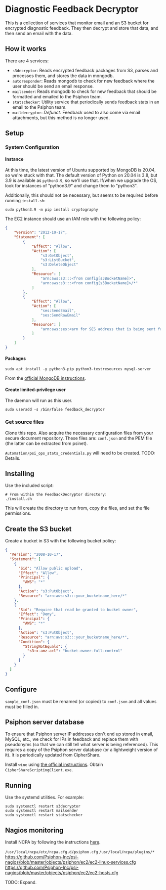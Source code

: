 # Diagnostic Feedback Decryptor

This is a collection of services that monitor email and an S3 bucket for
encrypted diagnostic feedback. They then decrypt and store that data, and then
send an email with the data.


## How it works

There are 4 services:
* `s3decryptor`: Reads encrypted feedback packages from S3, parses and processes them, and stores the data in mongodb.
* `autoresponder`: Reads mongodb to check for new feedback where the user should be send an email response.
* `mailsender`: Reads mongodb to check for new feedback that should be formatted and emailed to the Psiphon team.
* `statschecker`: Utility service that periodically sends feedback stats in an email to the Psiphon team.
* `maildecryptor`: _Defunct_. Feedback used to also come via email attachments, but this method is no longer used.


## Setup

### System Configuration

#### Instance

At this time, the latest version of Ubuntu supported by MongoDB is 20.04, so we're stuck
with that. The default version of Python on 20.04 is 3.8, but 3.9 is available as
`python3.9`, so we'll use that. If/when we upgrade the OS, look for instances of
"python3.9" and change them to "python3".

Additionally, this should not be necessary, but seems to be required before running `install.sh`:
```
sudo python3.9 -m pip install cryptography
```

The EC2 instance should use an IAM role with the following policy:
```json
{
    "Version": "2012-10-17",
    "Statement": [
        {
            "Effect": "Allow",
            "Action": [
                "s3:GetObject",
                "s3:ListBucket",
                "s3:DeleteObject"
            ],
            "Resource": [
                "arn:aws:s3:::<from config[s3BucketName]>",
                "arn:aws:s3:::<from config[s3BucketName]>/*"
            ]
        },
        {
            "Effect": "Allow",
            "Action": [
                "ses:SendEmail",
                "ses:SendRawEmail"
            ],
            "Resource": [
                "arn:aws:ses:<arn for SES address that is being sent from>"
            ]
        }
    ]
}
```

#### Packages

```shell
sudo apt install -y python3-pip python3-testresources mysql-server
```

From the [official MongoDB instructions](http://docs.mongodb.org/manual/tutorial/install-mongodb-on-ubuntu/).

#### Create limited-privilege user

The daemon will run as this user.

```shell
sudo useradd -s /bin/false feedback_decryptor
```

### Get source files

Clone this repo. Also acquire the necessary configuration files from your secure document
repository. These files are: `conf.json` and the PEM file (the latter can be extracted
from psinet).

`Automation/psi_ops_stats_credentials.py` will need to be created. TODO: Details.

## Installing

Use the included script:

```shell
# From within the FeedbackDecryptor directory:
./install.sh
```

This will create the directory to run from, copy the files, and set the file
permissions.

## Create the S3 bucket

Create a bucket in S3 with the following bucket policy:

```json
{
  "Version": "2008-10-17",
  "Statement": [
    {
      "Sid": "Allow public upload",
      "Effect": "Allow",
      "Principal": {
        "AWS": "*"
      },
      "Action": "s3:PutObject",
      "Resource": "arn:aws:s3:::your_bucketname_here/*"
    },
    {
      "Sid": "Require that read be granted to bucket owner",
      "Effect": "Deny",
      "Principal": {
        "AWS": "*"
      },
      "Action": "s3:PutObject",
      "Resource": "arn:aws:s3:::your_bucketname_here/*",
      "Condition": {
        "StringNotEquals": {
          "s3:x-amz-acl": "bucket-owner-full-control"
        }
      }
    }
  ]
}
```

## Configure

`sample_conf.json` must be renamed (or copied) to `conf.json` and all values
must be filled in.

## Psiphon server database

To ensure that Psiphon server IP addresses don't end up stored in email, MySQL, etc., we check for IPs in feedback and replace them with pseudonyms (so that we can still tell what server is being referenced). This requires a copy of the Psiphon server database (or a lightweight version of it). It is periodically updated from CipherShare.

Install `wine` using [the official instructions](https://wiki.winehq.org/Ubuntu). Obtain `CipherShareScriptingClient.exe`.

## Running

Use the systemd utilities. For example:

```shell
sudo systemctl restart s3decryptor
sudo systemctl restart mailsender
sudo systemctl restart statschecker
```

## Nagios monitoring

Install NCPA by following the instructions [here](https://repo.nagios.com/?repo=deb-ubuntu).

`/usr/local/ncpa/etc/ncpa.cfg.d/psiphon.cfg`
`/usr/local/ncpa/plugins/*`
https://github.com/Psiphon-Inc/psi-nagios/blob/master/objects/psiphon/ec2/ec2-linux-services.cfg
https://github.com/Psiphon-Inc/psi-nagios/blob/master/objects/psiphon/ec2/ec2-hosts.cfg

TODO: Expand.
